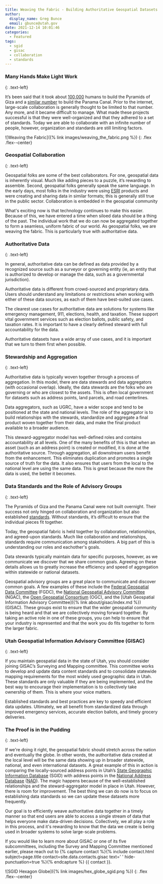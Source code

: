 ```yaml
---
title: Weaving the Fabric - Building Authoritative Geospatial Datasets through Collaboration, Relationships, and Data Standards
author:
  display_name: Greg Bunce
  email: gbunce@utah.gov
date: 2021-12-14 10:01:46
categories:
  - Featured
tags:
  - sgid
  - gisac
  - collaboration
  - standards
---
```


### Many Hands Make Light Work
{: .text-left}

It’s been said that it took about [100,000](https://www.historymuseum.ca/cmc/exhibitions/civil/egypt/egca12e.html#:~:text=The%20Greek%20historian%20Herodotus%20was,creates%20a%20very%20stable%20structure.) humans to build the Pyramids of Giza and a [similar number](https://www.peoplesworld.org/article/today-in-labor-history-panama-canal-built-by-75-000-opens/) to build the Panama Canal. Prior to the internet, large-scale collaboration is generally thought to be limited to that number. Any more, and it became difficult to manage. What made these projects successful is that they were well-organized and that they adhered to a set of standards. Today we are able to collaborate with an infinite number of people, however, organization and standards are still limiting factors.

![Weaving the Fabric]({% link images/weaving_the_fabric.png %})
{: .flex .flex--center}

### Geospatial Collaboration
{: .text-left}

Geospatial folks are some of the best collaborators. For one, geospatial data is inherently visual. Much like adding pieces to a puzzle, it’s rewarding to assemble. Second, geospatial folks generally speak the same language. In the early days, most folks in the industry were using [ESRI](https://www.esri.com/en-us/home)
 products and were creating and sharing data in similar formats; this is generally still true in the public sector. Collaboration is embedded in the geospatial community

What's exciting now is that technology continues to make this easier. Because of this, we have entered a time when siloed data should be a thing of the past. The individual work that we do can now be aggregated together to form a seamless, uniform fabric of our world. As geospatial folks, we are weaving the fabric. This is particularly true with authoritative data.

### Authoritative Data
{: .text-left}

In general, authoritative data can be defined as data provided by a recognized source such as a surveyor or governing entity (ie, an entity that is authorized to develop or manage the data, such as a governmental jurisdiction).

Authoritative data is different from crowd-sourced and proprietary data. Users should understand any limitations or restrictions when working with either of these data sources, as each of them have best-suited use cases. 

The clearest use cases for authoritative data are solutions for systems like emergency management, 911, elections, health, and taxation. These support vital government services such as election ballots, public safety, and taxation rates. It is important to have a clearly defined steward with full accountability for the data.

Authoritative datasets have a wide array of use cases, and it is important that we turn to them first when possible.

### Stewardship and Aggregation
{: .text-left}

Authoritative data is typically woven together through a process of aggregation. In this model, there are data stewards and data aggregators (with occasional overlap). Ideally, the data stewards are the folks who are governing or who are closest to the assets. This is often local government for datasets such as address points, land parcels, and road centerlines.

Data aggregators, such as UGRC, have a wider scope and tend to be positioned at the state and national levels. The role of the aggregator is to build relationships with the stewards, standardize and aggregate a final product woven together from their data, and make the final product available to a broader audience.

This steward-aggregator model has well-defined roles and contains accountability at all levels. One of the many benefits of this is that when an asset (such as an address point) is created or modified, it is done at the authoritative source. Through aggregation, all downstream users benefit from the enhancement. This eliminates duplication and promotes a single source of truth for the data. It also ensures that users from the local to the national level are using the same data. This is great because the more the data is used, the better it becomes.

### Data Standards and the Role of Advisory Groups
{: .text-left}

The Pyramids of Giza and the Panama Canal were not built overnight. Their success not only hinged on collaboration and organization but also established [standards](https://www.fgdc.gov/ngac/meetings/march-2017/ngac-paper-geospatial-standards-a-national-asset.pdf). Without standards, it’s difficult to ensure that the individual pieces fit together. 

Today, the geospatial fabric is held together by collaboration, relationships, and agreed-upon standards. Much like collaboration and relationships, standards require communication among stakeholders. A big part of this is understanding our roles and eachother's goals.

Data stewards typically maintain data for specific purposes, however, as we communicate we discover that we share common goals. Agreeing on these details allows us to greatly increase the efficiency and speed of aggregation within statewide or national datasets.

Geospatial advisory groups are a great place to communicate and discover common goals. A few examples of these include the [Federal Geospatial Data Committee](https://www.fgdc.gov/) (FGDC), the [National Geospatial Advisory Committee](https://www.fgdc.gov/ngac) (NGAC), the [Open Geospatial Consortium](https://www.ogc.org/) (OGC), and the [Utah Geospatial Information Advisory Committee]({% link about/gisac/index.md %}) (GISAC). These groups exist to ensure that the wider geospatial community is being heard and that we are collectively moving forward together. By taking an active role in one of these groups, you can help to ensure that your industry is represented and that the work you do fits together to form the larger fabric.

### Utah Geospatial Information Advisory Committee (GISAC)
{: .text-left}

If you maintain geospatial data in the state of Utah, you should consider joining GISAC’s Surveying and Mapping committee. This committee works to develop and update data content standards and to consolidate statewide mapping requirements for the most widely used geographic data in Utah. These standards are only valuable if they are being implemented, and the best way to encourage their implementation is to collectively take ownership of them. This is where your voice matters.

Established standards and best practices are key to speedy and efficient data updates. Ultimately, we all benefit from standardized data through improved emergency services, accurate election ballots, and timely grocery deliveries.

### The Proof is in the Pudding
{: .text-left}

If we're doing it right, the geospatial fabric should stretch across the nation and eventually the globe. In other words, the authoritative data created at the local level will be the same data showing up in broader statewide, national, and even international datasets. A great example of this in action is comparing the locally-sourced address points in Utah’s [State Geographic Information Database](https://opendata.gis.utah.gov/datasets/utah-address-points/explore) (SGID) with address points in the [National Address Database](https://usdot.maps.arcgis.com/apps/instant/minimalist/index.html?appid=2c27531e71b94d48b1a4e12207e7f2c3) ([NAD](https://www.transportation.gov/gis/national-address-database)). The magic happens because of the well-established relationships and the steward-aggregator model in place in Utah. However, there is room for improvement. The best thing we can do now is to focus on establishing data standards so we can update these datasets more frequently.

Our goal is to efficiently weave authoritative data together in a timely manner so that end users are able to access a single stream of data that helps everyone make data-driven decisions. Collectively, we all play a role in this process, and it's rewarding to know that the data we create is being used in broader systems to solve large-scale problems.

If you would like to learn more about GISAC or one of its five subcommittees, including the Survey and Mapping Committee mentioned earlier, please reach out to {% capture contact %}{% include contact.html subject=page.title contact=site.data.contacts.gisac text=' ' hide-punctuation=true %}{% endcapture %}
{{ contact }}.

![SGID Hexagon Globe]({% link images/hex_globe_sgid.png %})
{: .flex .flex--center}
